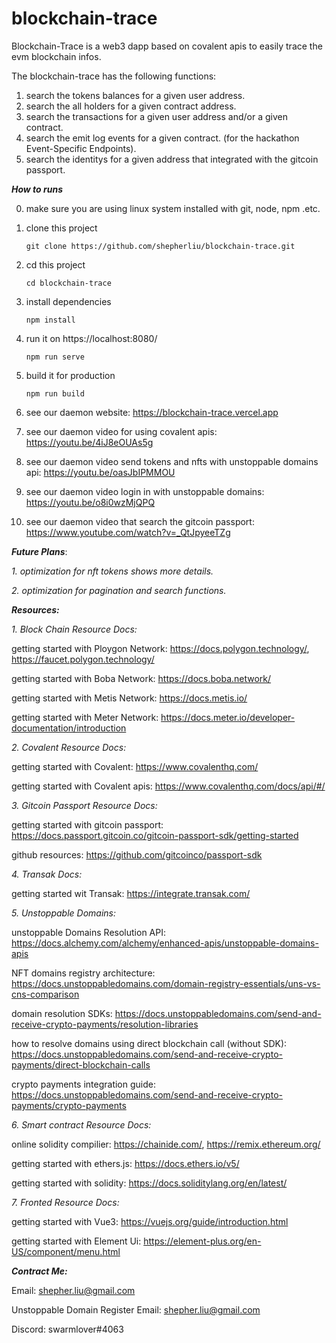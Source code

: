 # blockchain-trace
 
 Blockchain-Trace is a web3 dapp based on covalent apis to easily trace the evm blockchain infos.
 
 The blockchain-trace has the following functions:
 
 1. search the tokens balances for a given user address.
 2. search the all holders for a given contract address.
 3. search the transactions for a given user address and/or a given contract.
 4. search the emit log events for a given contract. (for the hackathon Event-Specific Endpoints).
 5. search the identitys for a given address that integrated with the gitcoin passport.

***How to runs***

 0. make sure you are using linux system installed with git, node, npm .etc.
 
 1. clone this project
   
        git clone https://github.com/shepherliu/blockchain-trace.git
      
 2. cd this project

        cd blockchain-trace
      
 3. install dependencies
 
        npm install
        
 4. run it on https://localhost:8080/

        npm run serve
        
 5. build it for production

        npm run build
        
 6. see our daemon website: https://blockchain-trace.vercel.app

 7. see our daemon video for using covalent apis: https://youtu.be/4iJ8eOUAs5g

 8. see our daemon video send tokens and nfts with unstoppable domains api: https://youtu.be/oasJbIPMMOU
 
 9. see our daemon video login in with unstoppable domains: https://youtu.be/o8i0wzMjQPQ
 
 10. see our daemon video that search the gitcoin passport: https://www.youtube.com/watch?v=_QtJpyeeTZg

 ***Future Plans***:

   *1. optimization for nft tokens shows more details.*
   
   *2. optimization for pagination and search functions.*
   
***Resources:***

*1. Block Chain Resource Docs:*

   getting started with Ploygon Network: https://docs.polygon.technology/, https://faucet.polygon.technology/
   
   getting started with Boba Network: https://docs.boba.network/
   
   getting started with Metis Network: https://docs.metis.io/

   getting started with Meter Network: https://docs.meter.io/developer-documentation/introduction

*2. Covalent Resource Docs:*

   getting started with Covalent:  https://www.covalenthq.com/
   
   getting started with Covalent apis: https://www.covalenthq.com/docs/api/#/
   
*3. Gitcoin Passport Resource Docs:*

   getting started with gitcoin passport: https://docs.passport.gitcoin.co/gitcoin-passport-sdk/getting-started
   
   github resources: https://github.com/gitcoinco/passport-sdk

*4. Transak Docs:*

   getting started wit Transak: https://integrate.transak.com/
   
*5. Unstoppable Domains:*

  unstoppable Domains Resolution API: https://docs.alchemy.com/alchemy/enhanced-apis/unstoppable-domains-apis

  NFT domains registry architecture: https://docs.unstoppabledomains.com/domain-registry-essentials/uns-vs-cns-comparison

  domain resolution SDKs: https://docs.unstoppabledomains.com/send-and-receive-crypto-payments/resolution-libraries 

  how to resolve domains using direct blockchain call (without SDK): https://docs.unstoppabledomains.com/send-and-receive-crypto-payments/direct-blockchain-calls 

  crypto payments integration guide: https://docs.unstoppabledomains.com/send-and-receive-crypto-payments/crypto-payments

*6. Smart contract Resource Docs:*

   online solidity compilier: https://chainide.com/, https://remix.ethereum.org/
   
   getting started with ethers.js: https://docs.ethers.io/v5/
   
   getting started with solidity: https://docs.soliditylang.org/en/latest/
   
*7. Fronted Resource Docs:*

   getting started with Vue3: https://vuejs.org/guide/introduction.html
   
   getting started with Element Ui: https://element-plus.org/en-US/component/menu.html
   
***Contract Me:***
  
   Email: shepher.liu@gmail.com

   Unstoppable Domain Register Email: shepher.liu@gmail.com
   
   Discord: swarmlover#4063
